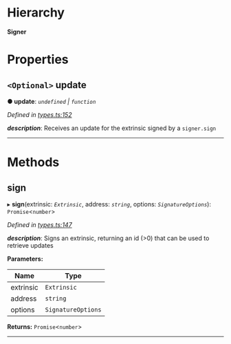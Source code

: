 

# Hierarchy

**Signer**

# Properties

<a id="update"></a>

## `<Optional>` update

**● update**: *`undefined` | `function`*

*Defined in [types.ts:152](https://github.com/polkadot-js/api/blob/1b2694d/packages/api/src/types.ts#L152)*

*__description__*: Receives an update for the extrinsic signed by a `signer.sign`

___

# Methods

<a id="sign"></a>

##  sign

▸ **sign**(extrinsic: *`Extrinsic`*, address: *`string`*, options: *`SignatureOptions`*): `Promise`<`number`>

*Defined in [types.ts:147](https://github.com/polkadot-js/api/blob/1b2694d/packages/api/src/types.ts#L147)*

*__description__*: Signs an extrinsic, returning an id (>0) that can be used to retrieve updates

**Parameters:**

| Name | Type |
| ------ | ------ |
| extrinsic | `Extrinsic` |
| address | `string` |
| options | `SignatureOptions` |

**Returns:** `Promise`<`number`>

___

